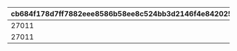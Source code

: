 |cb684f178d7ff7882eee8586b58ee8c524bb3d2146f4e8420258846a0ee31236|4804a8d8a77f4a05fbb9573a24b908dfce5628d289b375ad0256f834fc8e5382|e0ac4a14e5fc30650d5d46fd0bf898ba4c39905617acd01336f6fd8da3f9f2d8|318b552e4d0fd1a876e29bf8ac30c89ea7652c532b98be6ca8d005fa6cbf618a|904a11e89d43b5b73d11e2960eb6a214cd16f60ac4f04bee6dd738042cc948d5|c072de85d18cc7157e2c9c3c41434e6f34cf36aa41e41d08f811c16808f0d855|2b9960df325af6f4a650b72f812297d52ed820a73768195dcbda9d553af995e6|1519078dba4adb41291aab8a97867a6fcfc2f146f5d8aef1d40ca427d11004de|4f9942983f94e5be95443ae52c23d16f886b92a4512dfb5f41efd23e7f2ffd40|13e8038d312fbdb0b72d25236349be692211534f9267fd3feb51575584edad49|
| --- | --- | --- | --- | --- | --- | --- | --- | --- | --- |
|27011|27008|240|2024/02/25 14:59:59|114|27011|1|1|240|2023/08/15 15:00:00|
|27011|27013|240|2025/02/25 14:59:59|114|27011|1|2|240|2024/02/25 15:00:00|